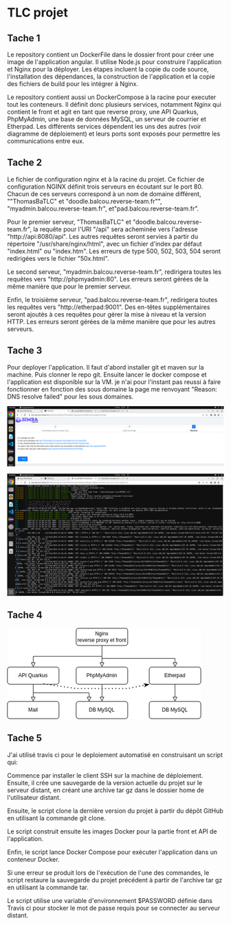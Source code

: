 
# TLC projet

## Tache 1

Le repository contient un DockerFile dans le dossier front pour créer une image de l'application angular. Il utilise Node.js pour construire l'application et Nginx pour la déployer. Les étapes incluent la copie du code source, l'installation des dépendances, la construction de l'application et la copie des fichiers de build pour les intégrer à Nginx.  

Le repository contient aussi un DockerCompose à la racine pour executer tout les conteneurs. Il définit donc plusieurs services, notamment Nginx qui contient le front et agit en tant que reverse proxy, une API Quarkus, PhpMyAdmin, une base de données MySQL, un serveur de courrier et Etherpad. Les différents services dépendent les uns des autres (voir diagramme de déploiement) et leurs ports sont exposés pour permettre les communications entre eux.  

## Tache 2

Le fichier de configuration nginx et à la racine du projet. Ce fichier de configuration NGINX définit trois serveurs en écoutant sur le port 80. Chacun de ces serveurs correspond à un nom de domaine différent, ""ThomasBaTLC" et "doodle.balcou.reverse-team.fr"", "myadmin.balcou.reverse-team.fr", et"pad.balcou.reverse-team.fr".  

Pour le premier serveur, "ThomasBaTLC" et "doodle.balcou.reverse-team.fr", la requête pour l'URI "/api" sera acheminée vers l'adresse "http://api:8080/api". Les autres requêtes seront servies à partir du répertoire "/usr/share/nginx/html", avec un fichier d'index par défaut "index.html" ou "index.htm". Les erreurs de type 500, 502, 503, 504 seront redirigées vers le fichier "50x.html".  

Le second serveur, "myadmin.balcou.reverse-team.fr", redirigera toutes les requêtes vers "http://phpmyadmin:80". Les erreurs seront gérées de la même manière que pour le premier serveur.  

Enfin, le troisième serveur, "pad.balcou.reverse-team.fr", redirigera toutes les requêtes vers "http://etherpad:9001". Des en-têtes supplémentaires seront ajoutés à ces requêtes pour gérer la mise à niveau et la version HTTP. Les erreurs seront gérées de la même manière que pour les autres serveurs.

## Tache 3

Pour deployer l'application. Il faut d'abord installer git et maven sur la machine. Puis clonner le repo git. Ensuite lancer le docker compose et l'application est disponible sur la VM. je n'ai pour l'instant pas reussi à faire fonctionner en fonction des sous domaine la page me renvoyant "Reason: DNS resolve failed" pour les sous domaines.  

![App Screenshot](https://github.com/thomasbalcou/TLCprojet/blob/main/captureVM.png)

![App Screenshot](https://github.com/thomasbalcou/TLCprojet/blob/main/captureVM2.png)

## Tache 4

![App Screenshot](https://github.com/thomasbalcou/TLCprojet/blob/main/DiagrammeDeploiement.png)

## Tache 5

J'ai utilisé travis ci pour le deploiement automatisé en construisant un script qui:  

Commence par installer le client SSH sur la machine de déploiement. Ensuite, il crée une sauvegarde de la version actuelle du projet sur le serveur distant, en créant une archive tar gz dans le dossier home de l'utilisateur distant.  

Ensuite, le script clone la dernière version du projet à partir du dépôt GitHub en utilisant la commande git clone.  

Le script construit ensuite les images Docker pour la partie front et API de l'application.  

Enfin, le script lance Docker Compose pour exécuter l'application dans un conteneur Docker.  

 Si une erreur se produit lors de l'exécution de l'une des commandes, le script restaure la sauvegarde du projet précédent à partir de l'archive tar gz en utilisant la commande tar.  
 
Le script utilise une variable d'environnement $PASSWORD définie dans Travis ci pour stocker le mot de passe requis pour se connecter au serveur distant.  
